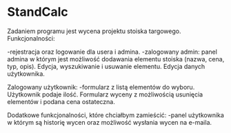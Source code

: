 # StandCalc

Zadaniem programu jest wycena projektu stoiska targowego. Funkcjonalności:

-rejestracja oraz logowanie dla usera i admina.
-zalogowany admin: panel admina w którym jest możliwość dodawania elementu stoiska (nazwa, cena, typ, opis). Edycja, wyszukiwanie i usuwanie elementu. Edycja danych użytkownika.

Zalogowany użytkownik:
-formularz z listą elementów do wyboru. Użytkownik podaje ilość. Formularz wyceny z możliwością usunięcia elementów i podana cena ostateczna.

Dodatkowe funkcjonalności, które chciałbym zamieścić:
-panel użytkownika w którym są historię wycen oraz możliwość wysłania wycen na e-maila.
